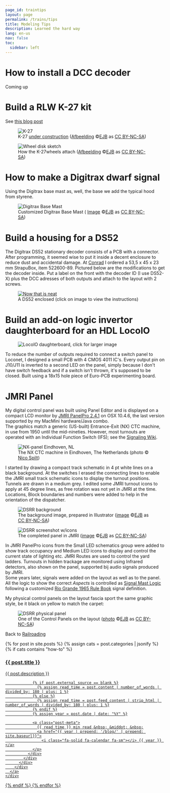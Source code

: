```yaml
---
page_id: traintips
layout: page
permalink: /trains/tips
title: Modeling Tips
description: Learned the hard way
lang: en-us
nav: false
toc:
  sidebar: left
---
```


# <a id="installdecoder">How to install a DCC decoder</a>

<p>Coming up</p>

# <a id="buildk27">Build a RLW K-27 kit</a>

See <a href='{{ "/blog/2017/assembling-the-rlw-nn3-k-27-kit/" | relative_url }}'>this blog post</a>

<div class="w3-row">
<div class="w3-col s12 m6">
<figure><img src='{{ "/assets/img/trains2/IMG_6524.jpg" | relative_url }}' alt='K-27' class='w3-image'>
<figcaption class="kleiner">K-27 <a href="https://www.ebroerse.nl/blog/archieven/195">under construction</a> (<a prefix="dct: https://purl.org/dc/terms/" href="https://purl.org/dc/dcmitype/Image" property="dct:title" rel="dct:type">Afbeelding</a> &copy;<a prefix="cc: https://creativecommons.org/ns#" href="https://www.ebroerse.nl" property="cc:attributionName" rel="cc:attributionURL">EJB</a> as <a rel="license" href="https://creativecommons.org/licenses/by-nc-sa/4.0/">CC BY-NC-SA</a>)</figcaption></figure>
</div>
<div class="w3-col s12 m6">
<figure><img src='{{ "/assets/img/trains2/K27_image1.jpg" | relative_url }}' alt='Wheel disk sketch' class='w3-image'>
<figcaption class="kleiner">How the K-27wheels attach (<a prefix="dct: https://purl.org/dc/terms/" href="https://purl.org/dc/dcmitype/Image" property="dct:title" rel="dct:type">Afbeelding</a> &copy;<a prefix="cc: https://creativecommons.org/ns#" href="https://www.ebroerse.nl" property="cc:attributionName" rel="cc:attributionURL">EJB</a> as <a rel="license" href="https://creativecommons.org/licenses/by-nc-sa/4.0/">CC BY-NC-SA</a>)</figcaption></figure>
</div>
</div>

# <a id="dwarf">How to make a Digitrax dwarf signal</a>

<p>Using the Digitrax base mast as, well, the base we add the typical hood from styrene.</p>

<figure><img src='{{ "/assets/img/trains2/DSCF2960_signal.jpg" | relative_url }}' alt='Digitrax Base Mast' class='w3-image'>
<figcaption class="kleiner">Customized Digitrax Base Mast (
<a prefix="dct: https://purl.org/dc/terms/" href="https://purl.org/dc/dcmitype/Image" property="dct:title" rel="dct:type">Image</a> &copy;<a prefix="cc: https://creativecommons.org/ns#" href="https://www.ebroerse.nl" property="cc:attributionName" rel="cc:attributionURL">EJB</a> as <a rel="license" href="https://creativecommons.org/licenses/by-nc-sa/4.0/">CC BY-NC-SA</a>)</figcaption></figure>

# <a id="DS52housing">Build a housing for a DS52</a>

<p>The Digitrax DS52 stationary decoder consists of a PCB with a connector. After programming, it seemed wise to put it inside a decent enclosure to reduce dust and accidental damage. At <a href="https://www.conrad.nl">Conrad</a> I ordered a 53,5 x 45 x 23 mm StrapuBox, item 522600-89. Pictured below are the modifications to get the decoder inside. Put a label on the front with the decoder ID (I use DS52-X) plus the DCC adresses of both outputs and attach to the layout with 2 screws.</p>

<figure><a href='{{ "/assets/img/trains2/IMG_0502-lo.jpg" | relative_url }}'><img src='{{ "/assets/img/trains2/IMG_0503-lo.jpg" | relative_url }}' alt='Now that is neat' class='w3-image'></a>
<figcaption class="kleiner">A DS52 enclosed (click on image to view the instructions)</figcaption></figure>

# <a id="invertor">Build an add-on logic invertor daughterboard for an HDL LocoIO</a>

<figure><img src='{{ "/assets/img/trains2/DSCF0229_half.jpg" | relative_url }}' alt='LocoIO daughterboard, click for larger image' class='w3-image'></figure>

<p>To reduce the number of outputs required to connect a switch panel to Loconet, I designed a small PCB with 4 CMOS 4011 IC's. Every output pin on J10/J11 is inverted to a second LED on the panel, simply because I don't have switch feedback and if a switch isn't thrown, it's supposed to be closed. Built using a 18x15 hole piece of Euro-PCB experimenting board.</p>

# <a id="panel">JMRI Panel</a>

<p>My digital control panel was built using Panel Editor and is displayed on a compact LCD monitor by <a href="https://www.jmri.org/help/en/html/apps/PanelPro/index.shtml">JMRI PanelPro 2.4.1</a> on OSX 10.4.6, the last version supported by my MacMini hardware/Java combo.<br>
The graphics match a generic (US-built) Entrance-Exit (NX) CTC machine, in use from 1950 until the mid-nineties. However, most turnouts are operated with an Individual Function Switch (IFS); see the <a href="https://en.wikipedia.org/wiki/Signalling_control">Signaling Wiki</a>.</p>

<figure><img src='{{ "/assets/img/trains2/nx-tableau_eindhoven.jpg" | relative_url }}' alt="NX-panel Eindhoven, NL" class='w3-image'>
<figcaption class="kleiner">The NX CTC machine in Eindhoven, The Netherlands (photo &copy; <a href="https://www.nicospilt.com/index_seinhuizen.htm">Nico Spilt</a>)</figcaption></figure>

<p>I started by drawing a compact track schematic in 4 pt white lines on a black background. At the switches I erased the connecting lines to enable the JMRI small track schematic icons to display the turnout positions. Tunnels are drawn in a medium grey. I edited some JMRI turnout icons to apply at 45 degree lines, as free rotation was not yet in JMRI at the time. Locations, Block boundaries and numbers were added to help in the orientation of the dispatcher.</p>

<div class="w3-row">
<div class="w3-col s12 m6">
<figure><img src='{{ "/assets/img/trains2/DSRR%20Panel%20Background.png" | relative_url }}' alt="DSRR background" class='w3-image'>
<figcaption class="kleiner">The background image, prepared in Illustrator (<a prefix="dct: https://purl.org/dc/terms/" href="https://purl.org/dc/dcmitype/Image" property="dct:title" rel="dct:type">image</a> &copy;<a prefix="cc: https://creativecommons.org/ns#" href="https://www.ebroerse.nl" property="cc:attributionName" rel="cc:attributionURL">EJB</a> as <a rel="license" href="https://creativecommons.org/licenses/by-nc-sa/4.0/">CC BY-NC-SA</a>)</figcaption></figure>
</div>
<div class="w3-col s12 m6">
<figure><img src='{{ "/assets/img/trains2/DSRR%20Panel%20Screen.png" | relative_url }}' alt="DSRR screenshot w/icons" class='w3-image'>
<figcaption class="kleiner">The completed panel in JMRI (<a prefix="dct: https://purl.org/dc/terms/" href="https://purl.org/dc/dcmitype/Image" property="dct:title" rel="dct:type">image</a> &copy;<a prefix="cc: https://creativecommons.org/ns#" href="https://www.ebroerse.nl" property="cc:attributionName" rel="cc:attributionURL">EJB</a> as <a rel="license" href="https://creativecommons.org/licenses/by-nc-sa/4.0/">CC BY-NC-SA</a>)</figcaption></figure>
</div>
</div>

<p>In JMRI PanelPro icons from the Small LED schematics group were added to show track occupancy and Medium LED icons to display and control the current state of lighting etc. JMRI Routes are used to control the yard ladders. Turnouts in hidden trackage are monitored using Infrared detectors, also shown on the panel, supported bij audio signals produced by JMRI.<br>
Some years later, signals were added on the layout as well as to the panel. All the logic to show the correct <em>Aspects</em> is controlled as <a href="https://www.jmri.org/help/en/html/tools/signaling/SignalMastLogic.shtml">Signal Mast Logic</a> following a customized <a href="https://www.jmri.org/xml/signals/RG-1965/index.shtml">Rio Grande 1965 Rule Book</a> signal definition.</p>

<p>My physical control panels on the layout fascia sport the same graphic style, be it black on yellow to match the carpet:</p>
<figure><img src='{{ "/assets/img/trains2/IMG_3536_D_SNGRR%20panel.jpg" | relative_url }}' alt="DSRR physical panel" class='w3-image'>
<figcaption class="kleiner">One of the Control Panels on the layout (<a prefix="dct: https://purl.org/dc/terms/" href="https://purl.org/dc/dcmitype/Image" property="dct:title" rel="dct:type">photo</a> &copy;<a prefix="cc: https://creativecommons.org/ns#" href="https://www.ebroerse.nl" property="cc:attributionName" rel="cc:attributionURL">EJB</a> as <a rel="license" href="https://creativecommons.org/licenses/by-nc-sa/4.0/">CC BY-NC-SA</a>)</figcaption></figure>

<div class="w3-card w3-teal">Back to <a href="layout.html">Railroading</a></div>

<div class="container featured-posts">
<div class="row row-cols-2">

{% for post in site.posts %}
{% assign cats = post.categories | jsonify %}
{% if cats contains "how-to" %}

  <div class="card-item col">
    <a href="{{ post.url | relative_url }}">
    <div class="card hoverable">
      <div class="row g-0">
        <div class="col-md-12">
          <div class="card-body">
            <div class="float-right">
              <i class="fa-solid fa-thumbtack fa-xs"></i>
            </div>
            <h3 class="card-title text-lowercase">{{ post.title }}</h3>
            <p class="card-text">{{ post.description }}</p>
  
                {% if post.external_source == blank %}
                  {% assign read_time = post.content | number_of_words | divided_by: 180 | plus: 1 %}
                {% else %}
                  {% assign read_time = post.feed_content | strip_html | number_of_words | divided_by: 180 | plus: 1 %}
                {% endif %}
                {% assign year = post.date | date: "%Y" %}

                <p class="post-meta">
                  {{ read_time }} min read &nbsp; &middot; &nbsp;
                  <a href="{{ year | prepend: '/blog/' | prepend: site.baseurl}}">
                    <i class="fa-solid fa-calendar fa-sm"></i> {{ year }} </a>
                </p>
              </div>
            </div>
          </div>
        </div>
      </a>
    </div>

{% endif %}
{% endfor %}

</div>
</div>
</div>
</div>
</a>
</div>
</div>
</div>
